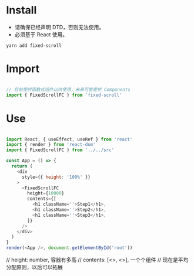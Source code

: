 

# Install

* 请确保已经声明 DTD，否则无法使用。
* 必须基于 React 使用。

```
yarn add fixed-scroll
```

# Import
```javascript

// 目前提供函数式组件以供使用，未来可能提供 Components 
import { FixedScrollFC } from 'fixed-scroll'
```


# Use
```javascript

import React, { useEffect, useRef } from 'react'
import { render } from 'react-dom'
import { FixedScrollFC } from '../../src'

const App = () => {
  return (
    <div
      style={{ height: '100%' }}
    >
      <FixedScrollFC
        height={10000}
        contents={[
          <h1 className=''>Step1</h1>,
          <h1 className=''>Step2</h1>,
          <h1 className=''>Step3</h1>,
        ]}
      />
    </div>
  )
}
render(<App />, document.getElementById('root'))

```

// height: number, 容器有多高
// contents: [<>, <>], 一个个组件
// 现在是平均分配原则，以后可以拓展
